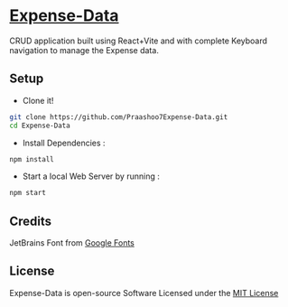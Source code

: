 # [Expense-Data](https://praashoo7.github.io/Expense-Data/)

CRUD application built using React+Vite and with complete Keyboard navigation to manage the Expense data.<br>

## Setup
- Clone it!
```sh
git clone https://github.com/Praashoo7Expense-Data.git
cd Expense-Data
```
- Install Dependencies :
```sh
npm install
```
- Start a local Web Server by running :
```sh
npm start
```

## Credits

JetBrains Font from [Google Fonts]([https://unsplash.com/](https://fonts.google.com/specimen/JetBrains+Mono))

## License

Expense-Data is open-source Software Licensed under the [MIT License](https://github.com/Praashoo7/Expense-Data/blob/main/LICENSE)

